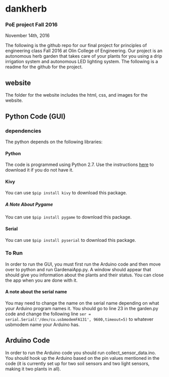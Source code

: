 # dankherb
### PoE project Fall 2016
November 14th, 2016

The following is the github repo for our final project for principles of engineering class Fall 2016 at Olin College of Engineering. Our project is an autonomous herb garden that takes care of your plants for you using a drip irrigation system and autonomous LED lighting system. The following is a readme for the github for the project. 

## website
The folder for the website includes the html, css, and images for the website.   

## Python Code (GUI)

### dependencies 
The python depends on the following libraries:

#### Python 
The code is programmed using Python 2.7. Use the instructions [here](https://www.python.org/downloads/) to download it if you do not have it.

#### Kivy
You can use `$pip install kivy` to download this package. 

##### A Note About Pygame
You can use `$pip install pygame` to download this package. 

#### Serial
You can use `$pip install pyserial` to download this package. 

### To Run
In order to run the GUI, you must first run the Arduino code and then move over to python and run GardenaiApp.py. A window should appear that should give you information about the plants and their status. You can close the app when you are done with it.

#### A note about the serial name
You may need to change the name on the serial name depending on what your Arduino program names it. You should go to line 23 in the garden.py code and change the following line `ser = serial.Serial('/dev/cu.usbmodemFA131', 9600,timeout=5)` to whatever usbmodem name your Arduino has. 

## Arduino Code 
In order to run the Arduino code you should run collect_sensor_data.ino. You should hook up the Arduino based on the pin values mentioned in the code (it is currently set up for two soil sensors and two light sensors, making it two plants in all).
